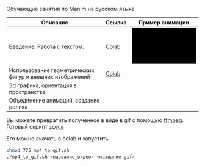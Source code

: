 Обучающие занятия по Manim на русском языке

| Описание | Ссылка | Пример анимации |
|---------|------|-------|
| Введение. Работа с текстом.| [Colab](./Manim_texts.ipynb) | ![Gif](assets/text_move.gif)|
|Использование геометрических фигур и внешних изображений  | [Colab](./Manim_geometry.ipynb)| |
|3d графика, ориентация в пространстве | |  
|Объединение анимаций, создание ролика | | 


Вы можете превратить полученное в виде в gif c помощью [ffmpeg](https://ffmpeg.org/). Готовый скрипт [здесь](mp4_to_gif.sh)

Его можно скачать в colab и запустить

```bash
chmod 775 mp4_to_gif.sh
./mp4_to_gif.sh <название_видео> <название gif> 
```


